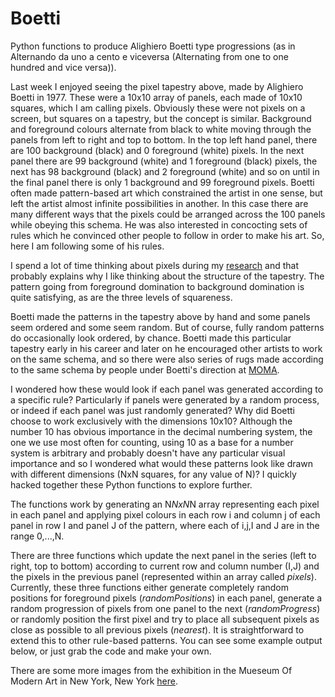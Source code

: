 Boetti
======

Python functions to produce Alighiero Boetti type progressions (as in Alternando da uno a cento e viceversa (Alternating from one to one hundred and vice versa)). 

Last week I enjoyed seeing the pixel tapestry above, made by Alighiero Boetti in 1977.  These were a 10x10 array of panels, each made of 10x10 squares, which I am calling pixels.  Obviously these were not pixels on a screen, but squares on a tapestry, but the concept is similar.  Background and foreground colours alternate from black to white moving through the panels from left to right and top to bottom.  In the top left hand panel, there are 100 background (black) and 0 foreground (white) pixels.  In the next panel there are 99 background (white) and 1 foreground (black) pixels, the next has 98 background (black) and 2 foreground (white) and so on until in the final panel there is only 1 background and 99 foreground pixels.  Boetti often made pattern-based art which constrained the artist in one sense, but left the artist almost infinite possibilities in another.  In this case there are many different ways that the pixels could be arranged across the 100 panels while obeying this schema.  He was also interested in concocting sets of rules which he convinced other people to follow in order to make his art.  So, here I am following some of his rules.

I spend a lot of time thinking about pixels during my <a href="http://www.staff.ncl.ac.uk/conor.lawless/">research</a> and that probably explains why I like thinking about the structure of the tapestry.  The pattern going from foreground domination to background domination is quite satisfying, as are the three levels of squareness.

Boetti made the patterns in the tapestry above by hand and some panels seem ordered and some seem random.  But of course, fully random patterns do occasionally look ordered, by chance.  Boetti made this particular tapestry early in his career and later on he encouraged other artists to work on the same schema, and so there were also series of rugs made according to the same schema by people under Boetti's direction at <a href="http://www.moma.org/interactives/exhibitions/2012/boetti/">MOMA</a>.

I wondered how these would look if each panel was generated according to a specific rule?  Particularly if panels were generated by a random process, or indeed if each panel was just randomly generated?  Why did Boetti choose to work exclusively with the dimensions 10x10?  Although the number 10 has obvious importance in the decimal numbering system, the one we use most often for counting, using 10 as a base for a number system is arbitrary and probably doesn't have any particular visual importance and so I wondered what would these patterns look like drawn with different dimensions (NxN squares, for any value of N)?  I quickly hacked together these Python functions to explore further.

The functions work by generating an N*NxN*N array representing each pixel in each panel and applying pixel colours in each row i and column j of each panel in row I and panel J of the pattern, where each of i,j,I and J are in the range 0,...,N.

There are three functions which update the next panel in the series (left to right, top to bottom) according to current row and column number (I,J) and the pixels in the previous panel (represented within an array called <i>pixels</i>).  Currently, these three functions either generate completely random positions for foreground pixels (<i>randomPositions</i>) in each panel, generate a random progression of pixels from one panel to the next (<i>randomProgress</i>) or randomly position the first pixel and try to place all subsequent pixels as close as possible to all previous pixels (<i>nearest</i>).  It is straightforward to extend this to other rule-based patterns.  You can see some example output below, or just grab the code and make your own.

There are some more images from the exhibition in the Mueseum Of Modern Art in New York, New York <a href="http://www.moma.org/interactives/exhibitions/2012/boetti/">here<a/>.




